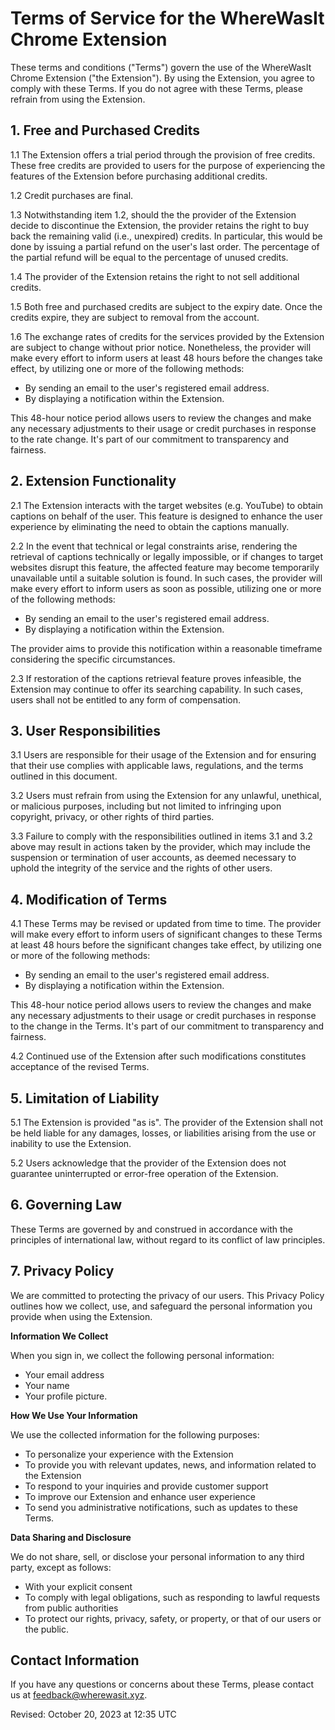 # Terms of Service for the WhereWasIt Chrome Extension
These terms and conditions ("Terms") govern the use of the WhereWasIt Chrome Extension ("the Extension"). By using the Extension, you agree to comply with these Terms. If you do not agree with these Terms, please refrain from using the Extension.

## 1. Free and Purchased Credits
1.1 The Extension offers a trial period through the provision of free credits. These free credits are provided to users for the purpose of experiencing the features of the Extension before purchasing additional credits.

1.2 Credit purchases are final.

1.3 Notwithstanding item 1.2, should the the provider of the Extension decide to discontinue the Extension, the provider retains the right to buy back the remaining valid (i.e., unexpired) credits. In particular, this would be done by issuing a partial refund on the user's last order. The percentage of the partial refund will be equal to the percentage of unused credits.

1.4 The provider of the Extension retains the right to not sell additional credits.

1.5 Both free and purchased credits are subject to the expiry date. Once the credits expire, they are subject to removal from the account.

1.6 The exchange rates of credits for the services provided by the Extension are subject to change without prior notice. Nonetheless, the provider will make every effort to inform users at least 48 hours before the changes take effect, by utilizing one or more of the following methods:

- By sending an email to the user's registered email address.
- By displaying a notification within the Extension.

This 48-hour notice period allows users to review the changes and make any necessary adjustments to their usage or credit purchases in response to the rate change. It's part of our commitment to transparency and fairness.

## 2. Extension Functionality
2.1 The Extension interacts with the target websites (e.g. YouTube) to obtain captions on behalf of the user. This feature is designed to enhance the user experience by eliminating the need to obtain the captions manually.

2.2 In the event that technical or legal constraints arise, rendering the retrieval of captions technically or legally impossible, or if changes to target websites disrupt this feature, the affected feature may become temporarily unavailable until a suitable solution is found. In such cases, the provider will make every effort to inform users as soon as possible, utilizing one or more of the following methods:

- By sending an email to the user's registered email address.
- By displaying a notification within the Extension.

The provider aims to provide this notification within a reasonable timeframe considering the specific circumstances.

2.3 If restoration of the captions retrieval feature proves infeasible, the Extension may continue to offer its searching capability. In such cases, users shall not be entitled to any form of compensation.

## 3. User Responsibilities
3.1 Users are responsible for their usage of the Extension and for ensuring that their use complies with applicable laws, regulations, and the terms outlined in this document.

3.2 Users must refrain from using the Extension for any unlawful, unethical, or malicious purposes, including but not limited to infringing upon copyright, privacy, or other rights of third parties.

3.3 Failure to comply with the responsibilities outlined in items 3.1 and 3.2 above may result in actions taken by the provider, which may include the suspension or termination of user accounts, as deemed necessary to uphold the integrity of the service and the rights of other users.

## 4. Modification of Terms
4.1 These Terms may be revised or updated from time to time. The provider will make every effort to inform users of significant changes to these Terms at least 48 hours before the significant changes take effect, by utilizing one or more of the following methods:

- By sending an email to the user's registered email address.
- By displaying a notification within the Extension.

This 48-hour notice period allows users to review the changes and make any necessary adjustments to their usage or credit purchases in response to the change in the Terms. It's part of our commitment to transparency and fairness.

4.2 Continued use of the Extension after such modifications constitutes acceptance of the revised Terms.

## 5. Limitation of Liability
5.1 The Extension is provided "as is". The provider of the Extension shall not be held liable for any damages, losses, or liabilities arising from the use or inability to use the Extension.

5.2 Users acknowledge that the provider of the Extension does not guarantee uninterrupted or error-free operation of the Extension.

## 6. Governing Law
These Terms are governed by and construed in accordance with the principles of international law, without regard to its conflict of law principles.

## 7. Privacy Policy

We are committed to protecting the privacy of our users. This Privacy Policy outlines how we collect, use, and safeguard the personal information you provide when using the Extension.

**Information We Collect**

When you sign in, we collect the following personal information:

- Your email address
- Your name
- Your profile picture.

**How We Use Your Information**

We use the collected information for the following purposes:

- To personalize your experience with the Extension
- To provide you with relevant updates, news, and information related to the Extension
- To respond to your inquiries and provide customer support
- To improve our Extension and enhance user experience
- To send you administrative notifications, such as updates to these Terms.

**Data Sharing and Disclosure**

We do not share, sell, or disclose your personal information to any third party, except as follows:

- With your explicit consent
- To comply with legal obligations, such as responding to lawful requests from public authorities
- To protect our rights, privacy, safety, or property, or that of our users or the public.

## Contact Information
If you have any questions or concerns about these Terms, please contact us at feedback@wherewasit.xyz.

Revised: October 20, 2023 at 12:35 UTC